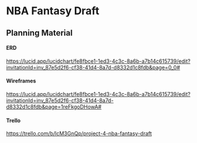 # NBA Fantasy Draft

## Planning Material

#### ERD
https://lucid.app/lucidchart/fe8fbce1-1ed3-4c3c-8a6b-a7b14c615739/edit?invitationId=inv_87e5d2f6-cf38-41d4-8a7d-d8332d1c8fdb&page=0_0#

#### Wireframes
https://lucid.app/lucidchart/fe8fbce1-1ed3-4c3c-8a6b-a7b14c615739/edit?invitationId=inv_87e5d2f6-cf38-41d4-8a7d-d8332d1c8fdb&page=1reFkgoDHowA#

#### Trello
https://trello.com/b/lcM3GnQp/project-4-nba-fantasy-draft
